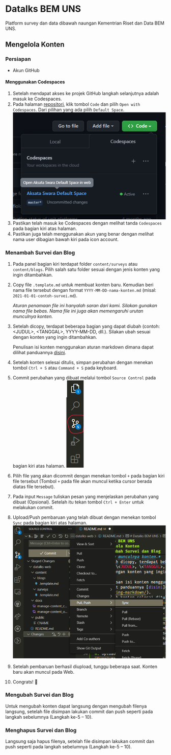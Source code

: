 # Datalks BEM UNS

Platform survey dan data dibawah naungan Kementrian Riset dan Data BEM UNS.

## Mengelola Konten

### Persiapan
- Akun GitHub

#### Menggunakan Codespaces
1. Setelah mendapat akses ke projek GitHub langkah selanjutnya adalah masuk ke Codespaces.
2.  Pada halaman [repositori](./), klik tombol `Code` dan pilih `Open with Codespaces`. Dari pilihan yang ada pilih `Default Space`.
   ![Open with Codespaces](./docs/manage-content_open-codespaces.png)
3. Pastikan telah masuk ke Codespaces dengan melihat tanda `Codespaces` pada bagian kiri atas halaman.
4. Pastikan juga telah menggunakan akun yang benar dengan melihat nama user dibagian bawah kiri pada icon account.

### Menambah Survei dan Blog
1. Pada panel bagian kiri terdapat folder `content/surveys` atau `content/blogs`. Pilih salah satu folder sesuai dengan jenis konten yang ingin ditambahkan.
2. Copy file `.template.md` untuk membuat konten baru. Kemudian beri nama file tersebut dengan format `YYYY-MM-DD-nama-konten.md` (misal: `2021-01-01-contoh-survei.md`).

   *Aturan penamaan file ini hanyalah saran dari kami. Silakan gunakan nama file bebas. Nama file ini juga akan memengaruhi urutan munculnya konten.*
3. Setelah dicopy, terdapat beberapa bagian yang dapat diubah (contoh: \<JUDUL>, \<TANGGAL>, YYYY-MM-DD, dll.). Silakan ubah sesuai dengan konten yang ingin ditambahkan.

   Penulisan isi konten menggunakan aturan markdown dimana dapat dilihat panduannya [disini](https://guides.github.com/features/mastering-markdown/).
4. Setelah konten selesai ditulis, simpan perubahan dengan menekan tombol `Ctrl + S` atau `Command + S` pada keyboard.
5. Commit perubahan yang dibuat melalui tombol `Source Control` pada bagian kiri atas halaman.
   ![Commit changes](./docs/manage-content_commit-changes.png)
6. Pilih file yang akan dicommit dengan menekan tombol `+` pada bagian kiri file tersebut (Tombol `+` pada file akan muncul ketika cursor berada diatas file tersebut).
7. Pada input `Message` tuliskan pesan yang menjelaskan perubahan yang dibuat (Opsional). Setelah itu tekan tombol `Ctrl + Enter` untuk melakukan commit.
8. Upload/Push pembaruan yang telah dibuat dengan menekan tombol `Sync` pada bagian kiri atas halaman.
   ![Push changes](./docs/manage-content_push-changes.png)
9. Setelah pembaruan berhasil diupload, tunggu beberapa saat. Konten baru akan muncul pada Web.
10. Congrats! 🎉

### Mengubah Survei dan Blog
Untuk mengubah konten dapat langsung dengan mengubah filenya langsung, setelah file disimpan lakukan commit dan push seperti pada langkah sebelumnya (Langkah ke-5 – 10).

### Menghapus Survei dan Blog
Langsung saja hapus filenya, setelah file disimpan lakukan commit dan push seperti pada langkah sebelumnya (Langkah ke-5 – 10).
